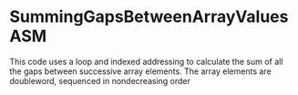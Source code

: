 # SummingGapsBetweenArrayValuesASM
This code uses a loop and indexed addressing to 
calculate the sum of all the gaps between 
successive array elements. The array elements
are doubleword, sequenced in nondecreasing order
